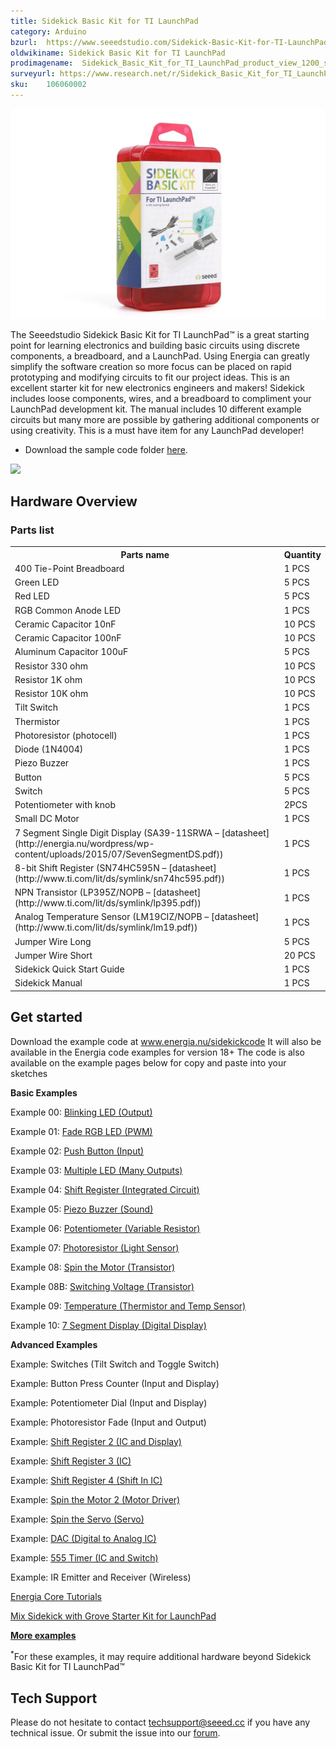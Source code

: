 ```yaml
---
title: Sidekick Basic Kit for TI LaunchPad
category: Arduino
bzurl:  https://www.seeedstudio.com/Sidekick-Basic-Kit-for-TI-LaunchPad-p-2571.html
oldwikiname: Sidekick Basic Kit for TI LaunchPad
prodimagename:  Sidekick_Basic_Kit_for_TI_LaunchPad_product_view_1200_s.jpg
surveyurl: https://www.research.net/r/Sidekick_Basic_Kit_for_TI_LaunchPad
sku:    106060002
---
```

![](https://github.com/SeeedDocument/Sidekick_Basic_Kit_for_TI_LaunchPad/raw/master/img/Sidekick_Basic_Kit_for_TI_LaunchPad_product_view_1200_s.jpg)

The Seeedstudio Sidekick Basic Kit for TI LaunchPad™ is a great starting point for learning electronics and building basic circuits using discrete components, a breadboard, and a LaunchPad. Using Energia can greatly simplify the software creation so more focus can be placed on rapid prototyping and modifying circuits to fit our project ideas.  This is an excellent starter kit for new electronics engineers and makers!
Sidekick includes loose components, wires, and a breadboard to compliment your LaunchPad development kit. The manual includes 10 different example circuits but many more are possible by gathering additional components or using creativity.  This is a must have item for any LaunchPad developer!

*   Download the sample code folder [here](http://www.energia.nu/sidekickcode).

[![](https://github.com/SeeedDocument/Seeed-WiKi/raw/master/docs/images/300px-Get_One_Now_Banner-ragular.png)](https://www.seeedstudio.com/Sidekick-Basic-Kit-for-TI-LaunchPad-p-2571.html)

##  Hardware Overview

###  **Parts list**

<table>
<tr>
<th>Parts name   </th>
<th> Quantity
</th></tr>
<tr>
<td>400 Tie-Point Breadboard </td>
<td> 1 PCS
</td></tr>
<tr>
<td>Green LED </td>
<td> 5 PCS
</td></tr>
<tr>
<td>Red LED </td>
<td> 5 PCS
</td></tr>
<tr>
<td>RGB Common Anode LED </td>
<td> 1 PCS
</td></tr>
<tr>
<td>Ceramic Capacitor 10nF </td>
<td> 10 PCS
</td></tr>
<tr>
<td>Ceramic Capacitor 100nF </td>
<td> 10 PCS
</td></tr>
<tr>
<td> Aluminum Capacitor 100uF </td>
<td> 5 PCS
</td></tr>
<tr>
<td>Resistor 330 ohm </td>
<td> 10 PCS
</td></tr>
<tr>
<td>Resistor 1K ohm </td>
<td> 10 PCS
</td></tr>
<tr>
<td>Resistor 10K ohm </td>
<td> 10 PCS
</td></tr>
<tr>
<td>Tilt Switch </td>
<td> 1 PCS
</td></tr>
<tr>
<td>Thermistor </td>
<td> 1 PCS
</td></tr>
<tr>
<td>Photoresistor (photocell) </td>
<td> 1 PCS
</td></tr>
<tr>
<td>Diode (1N4004)</td>
<td> 1 PCS
</td></tr>
<tr>
<td>Piezo Buzzer</td>
<td> 1 PCS
</td></tr>
<tr>
<td>Button </td>
<td> 5 PCS
</td></tr>
<tr>
<td>Switch</td>
<td> 5 PCS
</td></tr>
<tr>
<td>Potentiometer with knob </td>
<td> 2PCS
</td></tr>
<tr>
<td>Small DC Motor</td>
<td> 1 PCS
</td></tr>
<tr>
<td>7 Segment Single Digit Display (SA39-11SRWA – [datasheet](http://energia.nu/wordpress/wp-content/uploads/2015/07/SevenSegmentDS.pdf))</td>
<td> 1 PCS
</td></tr>
<tr>
<td>8-bit Shift Register (SN74HC595N – [datasheet](http://www.ti.com/lit/ds/symlink/sn74hc595.pdf)) </td>
<td> 1 PCS
</td></tr>
<tr>
<td>NPN Transistor (LP395Z/NOPB – [datasheet](http://www.ti.com/lit/ds/symlink/lp395.pdf)) </td>
<td> 1 PCS
</td></tr>
<tr>
<td>Analog Temperature Sensor (LM19CIZ/NOPB – [datasheet](http://www.ti.com/lit/ds/symlink/lm19.pdf)) </td>
<td> 1 PCS
</td></tr>
<tr>
<td>Jumper Wire Long </td>
<td> 5 PCS
</td></tr>
<tr>
<td>Jumper Wire Short</td>
<td> 20 PCS
</td></tr>
<tr>
<td>Sidekick Quick Start Guide </td>
<td> 1 PCS
</td></tr>
<tr>
<td>Sidekick Manual </td>
<td> 1 PCS
</td></tr></table>

##  Get started

Download the example code at www.energia.nu/sidekickcode
It will also be available in the Energia code examples for version 18+
The code is also available on the example pages below for copy and paste into your sketches

**Basic Examples**

Example 00: [Blinking LED (Output)](http://energia.nu/guide/sidekick/sidekick_blink/)

Example 01: [Fade RGB LED (PWM)](http://energia.nu/guide/sidekick/sidekick_fadergbled/)

Example 02: [Push Button (Input)](http://energia.nu/guide/sidekick/sidekick_pushbutton/)

Example 03: [Multiple LED (Many Outputs)](http://energia.nu/guide/sidekick/sidekick_blinkmultiple/)

Example 04: [Shift Register (Integrated Circuit)](http://energia.nu/guide/sidekick/sidekick_shiftregister/)

Example 05: [Piezo Buzzer (Sound)](http://energia.nu/guide/sidekick/sidekick_piezobuzzer/)

Example 06: [Potentiometer (Variable Resistor)](http://energia.nu/guide/sidekick/sidekick_potentiometer/)

Example 07: [Photoresistor (Light Sensor)](http://energia.nu/guide/sidekick/sidekick_photoresistor/)

Example 08: [Spin the Motor (Transistor)](http://energia.nu/guide/sidekick/sidekick_spinmotor/)

Example 08B: [Switching Voltage (Transistor)](http://energia.nu/guide/sidekick/sidekick_switchvoltage/)

Example 09: [Temperature (Thermistor and Temp Sensor)](http://energia.nu/guide/sidekick/sidekick_temperature/)

Example 10: [7 Segment Display (Digital Display)](http://energia.nu/guide/sidekick/sidekick_sevensegmentdisplay/)

**Advanced Examples**

Example: Switches (Tilt Switch and Toggle Switch)

Example: Button Press Counter (Input and Display)

Example: Potentiometer Dial (Input and Display)

Example: Photoresistor Fade (Input and Output)

Example: [Shift Register 2 (IC and Display)](http://energia.nu/guide/sidekick/sidekick_shiftregister2/)

Example: [Shift Register 3 (IC)](http://energia.nu/guide/sidekick/sidekick_shiftregister3/)

Example: [Shift Register 4 (Shift In IC)](http://energia.nu/guide/sidekick/sidekick_shiftregister4/)

Example: [Spin the Motor 2 (Motor Driver)](http://energia.nu/guide/sidekick/sidekick_spinmotor2/)

Example: [Spin the Servo (Servo)](http://energia.nu/guide/sidekick/sidekick_spinservo/)

Example: [DAC (Digital to Analog IC)](http://energia.nu/guide/sidekick/sidekick_dac/)

Example: [555 Timer (IC and Switch)](http://energia.nu/guide/sidekick/sidekick_555timer/)

Example: IR Emitter and Receiver (Wireless)

[Energia Core Tutorials](http://www.energia.nu/guide#tutorials)

[Mix Sidekick with Grove Starter Kit for LaunchPad](http://energia.nu/guide/grove-starter-kit/)

[**More examples**](http://energia.nu/guide/#tutorials)

<sup>*</sup>For these examples, it may require additional hardware beyond Sidekick Basic Kit for TI LaunchPad™

## Tech Support
Please do not hesitate to contact [techsupport@seeed.cc](techsupport@seeed.cc) if you have any technical issue. Or submit the issue into our [forum](http://forum.seeedstudio.com/). 